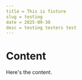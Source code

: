```yaml
---
title = This is fixture
slug = testing
date = 2025-09-30
desc = testing testers test
---
```


# Content
Here's the content.
